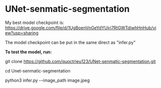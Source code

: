 # UNet-senmatic-segmentation
 My best model checkpoint is: https://drive.google.com/file/d/1UgBoenVnGeYdYUiri7RtGWTdiwhHnHub/view?usp=sharing
 
 The model checkpoint can be put in the same direct as "infer.py"
 
 **To test the model, run:**
 
 git clone https://github.com/quoctrieu123/UNet-senmatic-segmentation.git
 
 cd Unet-senmatic-segmentation

 python3 infer.py --image_path image.jpeg
 
